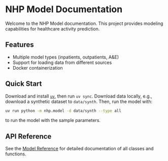 # NHP Model Documentation

Welcome to the NHP Model documentation. This project provides modeling capabilities for healthcare activity prediction.

## Features

- Multiple model types (inpatients, outpatients, A&E)
- Support for loading data from different sources
- Docker containerization

## Quick Start

Download and install [`uv`](https://docs.astral.sh/uv/getting-started/installation/), then run `uv sync`. Download data locally, e.g., download a synthetic dataset to `data/synth`. Then, run the model with:

``` bash
uv run python -m nhp.model -d data/synth --type all
```

to run the model with the sample parameters.

## API Reference

See the [Model Reference](reference/nhp/model/index.md) for detailed documentation of all classes and functions.